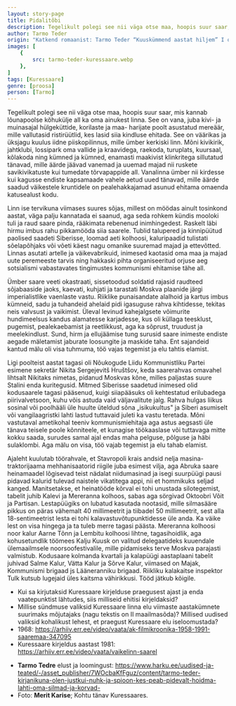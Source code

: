 ```yaml
---
layout: story-page
title: Pidalitõbi
description: Tegelikult polegi see nii väga otse maa, hoopis suur saar, mis kannab lõunapoolse kõhukülje all ka oma ainukest linna.
author: Tarmo Teder
origin: "Katkend romaanist: Tarmo Teder “Kuuskümmend aastat hiljem” I osa (lk 11-13), EKSA, 2017"
images: [
    {
        src: tarmo-teder-kuressaare.webp
    },
]
tags: [Kuressaare]
genre: [proosa]
person: [Tarmo]
---
```



<!-- # {{$doc.title}} -->

Tegelikult polegi see nii väga otse maa, hoopis suur saar, mis kannab lõunapoolse kõhukülje all ka oma ainukest linna. See on vana, juba kivi- ja muinasajal hülgeküttide, korilaste ja maa- harijate poolt asustatud mereäär, mille vallutasid ristirüütlid, kes lasid siia kindluse ehitada. See on väärikas ja üksjagu kuulus iidne piiskopilinnus, mille ümber kerkiski linn. Mõni kivikirik, jahtklubi, lossipark oma vallide ja kraavidega, raekoda, turuplats, kuursaal, kõlakoda ning kümned ja kümned, enamasti maakivist klinkritega sillutatud tänavad, mille äärde jäävad vanemad ja uuemad majad nii ruskete savikivikatuste kui tumedate tõrvapappide all. Vanalinna ümber nii kirdesse kui kagusse endiste kapsamaade vahele aetud uued tänavad, mille äärde saadud väikestele kruntidele on pealehakkajamad asunud ehitama omaenda katusealust kodu.

Linn ise tervikuna viimases suures sõjas, millest on möödas ainult tosinkond aastat, väga palju kannatada ei saanud, aga seda rohkem kündis mooloki tuli ja raud saare pinda, rääkimata rebenenud inimhingedest. Raskelt läbi hirmu imbus rahu pikkamööda siia saarele. Tublid talupered ja kinnipüütud paolised saadeti Siberisse, loomad aeti kolhoosi, kaluripaadid tulistati sõelapõhjaks või võeti käest nagu omanike suuremad majad ja ettevõtted. Linnas asutati artelle ja väikevabrikuid, inimesed kaotasid oma maa ja majad uute peremeeste tarvis ning hakkaski pihta organiseeritud orjuse aeg sotsialismi vabastavates tingimustes kommunismi ehitamise tähe all.

Ümber saare veeti okastraati, sissetoodud soldatid rajasid raudteed sõjabaaside jaoks, kaevati, kuhjati ja tarastati Moskva plaanide järgi imperialistlike vaenlaste vastu. Riiklike punaisandate alalhoid ja kartus imbus kümneid, sadu ja tuhandeid ahelaid pidi igasuguse rahva kihtidesse, tekitas neis valvsust ja vaikimist. Üleval levinud kahejalgsete võimurite hundimeelsus kandus alamatesse karjadesse, kus oli küllaga teesklust, pugemist, pealekaebamist ja reetlikkust, aga ka sõprust, truudust ja meelekindlust. Sund, hirm ja ellujäämise tung surusid saare inimeste endiste aegade mäletamist jaburate loosungite ja maskide taha. Ent sajandeid kantud mälu oli visa tuhmuma, töö vajas tegemist ja elu tahtis elamist.

Ligi poolteist aastat tagasi oli Nõukogude Liidu Kommunistliku Partei esimene sekretär Nikita Sergejevitš Hruštšov, keda saarerahvas omavahel lihtsalt Nikitaks nimetas, pidanud Moskvas kõne, milles paljastas suure Stalini enda kuritegusid. Mitmed Siberisse saadetud inimesed olid kodusaarele tagasi pääsenud, kuigi siiapääsuks oli kehtestatud erilubadega piirivalvetsoon, kuhu võis astuda vaid väljavalitute jalg. Rahva hulgas liikus sosinal või poolhääli üle huulte üteldud sõna „isikukultus" ja Siberi asumiselt või vangilaagristki lahti lastud tuttavaid juleti ka vastu teretada. Mõni vastutaval ametikohal teeniv kommunismiehitaja aga astus aegsasti üle tänava teisele poole kõnniteele, et kunagise töökaaslase või tuttavaga mitte kokku saada, surudes samal ajal endas maha pelguse, põlguse ja häbi sulaklombi. Aga mälu on visa, töö vajab tegemist ja elu tahab elamist.

Ajaleht kuulutab töörahvale, et Stavropoli krais andsid nelja masina-traktorijaama mehhanisaatorid riigile juba esimest vilja, aga Abruka saare heinamaadel lõgisevad teist nädalat niidumasinad ja isegi suurpüügi pausi pidavad kalurid tulevad naistele vikatitega appi, nii et hommikuks seljad kanged. Manitsetakse, et heinatööde kõrval ei tohi unustada silotegemist, tabelit juhib Kalevi ja Mereranna kolhoos, sabas aga sörgivad Oktoobri Võit ja Partisan. Lestapüügiks on lubatud kasutada nootasid, mille silmasääre pikkus on päras vähemalt 40 millimeetrit ja tiibadel 50 millimeetrit, sest alla 18-sentimeetrist lesta ei tohi kalavastuvõtupunktidesse üle anda. Ka väike lest on visa hingega ja ta tuleb merre tagasi päästa. Mereranna kolhoosi noor kalur Aarne Tõnn ja Lembitu kolhoosi lihtne, tagasihoidlik, aga kohusetundlik töömees Kalju Kuusk on valitud delegaatideks kuuendale ülemaailmsele noorsoofestivalile, mille pidamiseks terve Moskva parajasti valmistub. Kodusaare kolmanda kvartali ja kalapüügi aastaplaani tabelit juhivad Salme Kalur, Vätta Kalur ja Sõrve Kalur, viimased on Majak, Kommunismi brigaad js Lääneranniku brigaad. Riikliku kalakaitse inspektor Tulk kutsub lugejaid üles kaitsma vähirikkusi. Tööd jätkub kõigile.




<story-author :author="author" :origin="origin"></story-author>

<!-- <story-dictionary :terms="dictionary"></story-dictionary> -->



<details-wrapper summary="Mis mõtted tekkisid?">

- Kui sa kirjutaksid Kuressaare kirjelduse praegusest ajast ja enda vaatepunktist lähtudes, siis milliseid ehitisi kirjeldaksid?
- Millise sündmuse valiksid Kuressaare linna elu viimaste aastakümnete suurimaks mõjutajaks (nagu tekstis on II maailmasõda)? Millised uudised valiksid kohalikust lehest, et praegust Kuressaare elu iseloomustada?
- 1968: https://arhiiv.err.ee/video/vaata/ak-filmikroonika-1958-1991-saaremaa-347095
- Kuressaare kirjeldus aastast 1981: https://arhiiv.err.ee/video/vaata/vaikelinn-saarel

</details-wrapper>


<details-wrapper summary="Allikad" class="text-sm" icon="icon-park-outline:document-folder">

- **Tarmo Tedre** elust ja loomingust: https://www.harku.ee/uudised-ja-teated/-/asset_publisher/7WOcbaKfFguz/content/tarmo-teder-kirjanikuna-olen-justkui-nuhk-ja-spioon-kes-peab-pidevalt-hoidma-lahti-oma-silmad-ja-korvad-
- Foto: **Merit Karise**; Kohtu tänav Kuressaares.

</details-wrapper>


